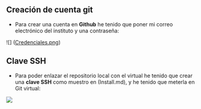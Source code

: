 ## Creación de cuenta git
* Para crear una cuenta en **Github** he tenido que poner mi correo electrónico del instituto y una contraseña:


![] ([Credenciales.png](https://github.com/jmtatop01/PPS-Actividad3Unidad0-JulioManuelTatoPulido/blob/main/Credenciales.png?raw=true))




## Clave SSH


* Para poder enlazar el repositorio local con el virtual he tenido que crear una **clave SSH** como muestro en (Install.md), y he tenido que meterla en Git virtual:


![](/Home/Kali/PPS-Actividad3Unidad0-JulioManuelTatoPulido/SSH.png)
